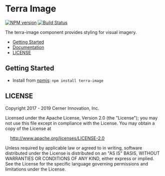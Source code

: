 # Terra Image


[![NPM version](https://badgen.net/npm/v/terra-image)](https://www.npmjs.org/package/terra-image)
[![Build Status](https://badgen.net/travis/cerner/terra-core)](https://travis-ci.org/cerner/terra-core)

The terra-image component provides styling for visual imagery.

- [Getting Started](#getting-started)
- [Documentation](https://github.com/cerner/terra-core/tree/master/packages/terra-image/docs)
- [LICENSE](#license)

## Getting Started

- Install from [npmjs](https://www.npmjs.com): `npm install terra-image`

## LICENSE

Copyright 2017 - 2019 Cerner Innovation, Inc.

Licensed under the Apache License, Version 2.0 (the "License"); you may not use this file except in compliance with the License. You may obtain a copy of the License at

&nbsp;&nbsp;&nbsp;&nbsp;http://www.apache.org/licenses/LICENSE-2.0

Unless required by applicable law or agreed to in writing, software distributed under the License is distributed on an "AS IS" BASIS, WITHOUT WARRANTIES OR CONDITIONS OF ANY KIND, either express or implied. See the License for the specific language governing permissions and limitations under the License.
